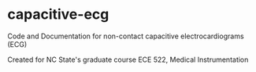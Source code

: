 # capacitive-ecg
Code and Documentation for non-contact capacitive electrocardiograms (ECG)

Created for NC State's graduate course ECE 522, Medical Instrumentation
